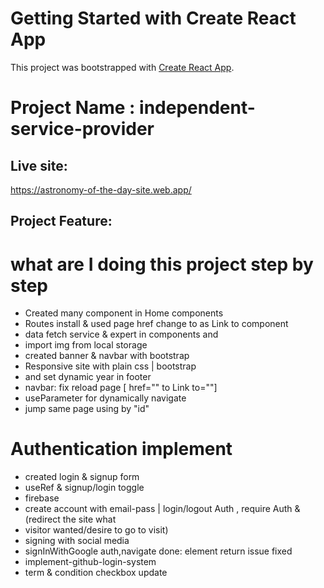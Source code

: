 # Getting Started with Create React App

This project was bootstrapped with [Create React App](https://github.com/facebook/create-react-app).

# Project Name : independent-service-provider

## Live site:
 https://astronomy-of-the-day-site.web.app/


## Project Feature:
# what are I doing this project step by step
* Created many component in Home components 
* Routes install & used
  page href change to as Link to component 
* data fetch service & expert in components and
* import img from local storage
* created banner & navbar with bootstrap
* Responsive site with plain css | bootstrap
* and set dynamic year in footer
* navbar: fix reload page [ href="" to Link to=""]
* useParameter for dynamically navigate 
* jump same page using by "id"
# Authentication implement
* created login & signup form 
* useRef & signup/login toggle
* firebase 
* create account with email-pass | login/logout Auth , require Auth & (redirect the site what 
* visitor wanted/desire to go to visit) 
* signing with social media
* signInWithGoogle auth,navigate done: element return issue fixed 
* implement-github-login-system
* term & condition checkbox update


